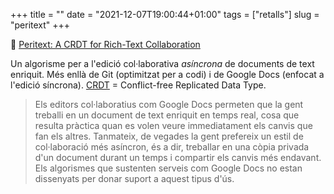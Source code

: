 +++
title = ""
date = "2021-12-07T19:00:44+01:00"
tags = ["retalls"]
slug = "peritext"
+++

📎 [Peritext: A CRDT for Rich-Text Collaboration](https://www.inkandswitch.com/peritext/)

Un algorisme per a l'edició col·laborativa *asíncrona* de documents de text enriquit. Més enllà de Git (optimitzat per a codi) i de Google Docs (enfocat a l'edició síncrona). [CRDT](https://en.wikipedia.org/wiki/Conflict-free_replicated_data_type) = Conflict-free Replicated Data Type.

> Els editors col·laboratius com Google Docs permeten que la gent treballi en un document de text enriquit en temps real, cosa que resulta pràctica quan es volen veure immediatament els canvis que fan els altres. Tanmateix, de vegades la gent prefereix un estil de col·laboració més asíncron, és a dir, treballar en una còpia privada d'un document durant un temps i compartir els canvis més endavant. Els algorismes que sustenten serveis com Google Docs no estan dissenyats per donar suport a aquest tipus d'ús.